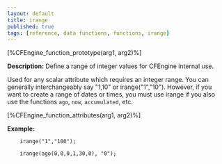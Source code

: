 ```yaml
---
layout: default
title: irange
published: true
tags: [reference, data functions, functions, irange]
---
```


[%CFEngine_function_prototype(arg1, arg2)%]

**Description:** Define a range of integer values for CFEngine internal use.

Used for any scalar attribute which requires an integer range. You can
generally interchangeably say "1,10" or irange("1","10"). However, if
you want to create a range of dates or times, you must use irange if you
also use the functions `ago`, `now`, `accumulated`, etc.

[%CFEngine_function_attributes(arg1, arg2)%]

**Example:**

```cf3
    irange("1","100");

    irange(ago(0,0,0,1,30,0), "0");
```
